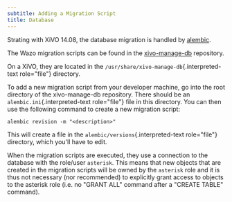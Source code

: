 ```yaml
---
subtitle: Adding a Migration Script
title: Database
---
```


Strating with XiVO 14.08, the database migration is handled by
[alembic](http://alembic.readthedocs.org).

The Wazo migration scripts can be found in the
[xivo-manage-db](https://github.com/wazo-platform/xivo-manage-db) repository.

On a XiVO, they are located in the `/usr/share/xivo-manage-db`{.interpreted-text role="file"}
directory.

To add a new migration script from your developer machine, go into the root directory of the
xivo-manage-db repository. There should be an `alembic.ini`{.interpreted-text role="file"} file in
this directory. You can then use the following command to create a new migration script:

    alembic revision -m "<description>"

This will create a file in the `alembic/versions`{.interpreted-text role="file"} directory, which
you\'ll have to edit.

When the migration scripts are executed, they use a connection to the database with the role/user
`asterisk`. This means that new objects that are created in the migration scripts will be owned by
the `asterisk` role and it is thus not necessary (nor recommended) to explicitly grant access to
objects to the asterisk role (i.e. no \"GRANT ALL\" command after a \"CREATE TABLE\" command).
